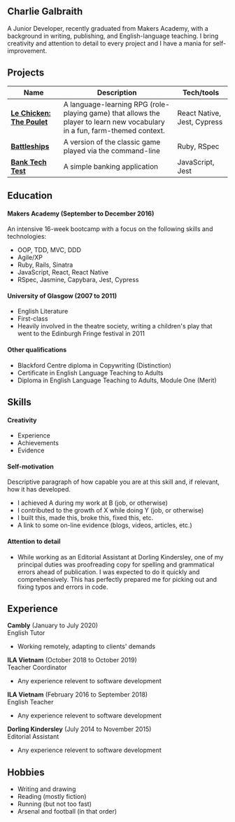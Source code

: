 ## Charlie Galbraith

A Junior Developer, recently graduated from Makers Academy, with a background in writing, publishing, and English-language teaching. I bring creativity and attention to detail to every project and I have a mania for self-improvement. 

## Projects

| Name                         | Description       | Tech/tools        |
| ---------------------------- | ----------------- | ----------------- |
| **[Le Chicken: The Poulet](https://github.com/emilyalice2708/le-chicken)**   |  A language-learning RPG (role-playing game) that allows the player to learn new vocabulary in a fun, farm-themed context. | React Native, Jest, Cypress |
| **[Battleships](https://github.com/charlie-galb/Battleships)** | A version of the classic game played via the command-line | Ruby, RSpec             |
| **[Bank Tech Test](https://github.com/charlie-galb/bank-tech-test)** | A simple banking application | JavaScript, Jest              |

## Education

#### Makers Academy (September to December 2016)

An intensive 16-week bootcamp with a focus on the following skills and technologies:

- OOP, TDD, MVC, DDD
- Agile/XP
- Ruby, Rails, Sinatra  
- JavaScript, React, React Native 
- RSpec, Jasmine, Capybara, Jest, Cypress  

#### University of Glasgow (2007 to 2011)

- English Literature
- First-class
- Heavily involved in the theatre society, writing a children's play that went to the Edinburgh Fringe festival in 2011

#### Other qualifications

- Blackford Centre diploma in Copywriting (Distinction)    
- Certificate in English Language Teaching to Adults       
- Diploma in English Language Teaching to Adults, Module One (Merit)

## Skills

#### Creativity  

- Experience
- Achievements
- Evidence

#### Self-motivation  

Descriptive paragraph of how capable you are at this skill and, if relevant, how it has developed.

- I achieved A during my work at B (job, or otherwise)
- I contributed to the growth of X while doing Y (job, or otherwise)
- I built this, made this, broke this, fixed this, etc.
- A link to some on-line evidence (blogs, videos, articles, etc.)

#### Attention to detail

- While working as an Editorial Assistant at Dorling Kindersley, one of my principal duties was proofreading copy for spelling and grammatical errors ahead of publication. I was expected to do it quickly and comprehensively. This has perfectly prepared me for picking out and fixing typos and errors in code. 

## Experience

**Cambly** (January to July 2020)  
English Tutor

- Working remotely, adapting to clients' demands

**ILA Vietnam** (October 2018 to October 2019)  
Teacher Coordinator

- Any experience relevent to software development

**ILA Vietnam** (February 2016 to September 2018)  
English Teacher

- Any experience relevent to software development

**Dorling Kindersley** (July 2014 to November 2015)  
Editorial Assistant

- Any experience relevent to software development

## Hobbies

- Writing and drawing
- Reading (mostly fiction)
- Running (but not too fast)
- Arsenal and football (in that order)

